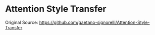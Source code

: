 # Attention Style Transfer

Original Source: https://github.com/gaetano-signorelli/Attention-Style-Transfer
